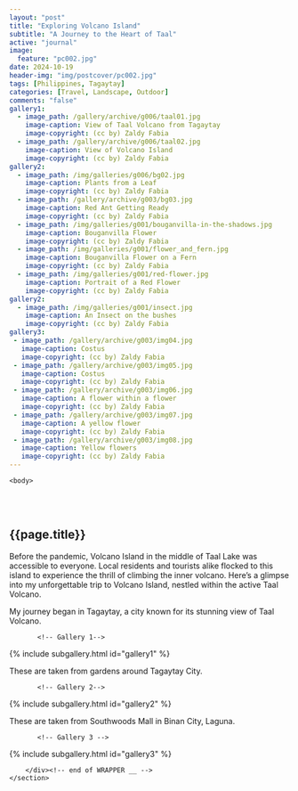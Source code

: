 ```yaml
---
layout: "post"
title: "Exploring Volcano Island"
subtitle: "A Journey to the Heart of Taal"
active: "journal"
image:
  feature: "pc002.jpg"
date: 2024-10-19
header-img: "img/postcover/pc002.jpg"
tags: [Philippines, Tagaytay]
categories: [Travel, Landscape, Outdoor]
comments: "false"
gallery1: 
  - image_path: /gallery/archive/g006/taal01.jpg
    image-caption: View of Taal Volcano from Tagaytay 
    image-copyright: (cc by) Zaldy Fabia
  - image_path: /gallery/archive/g006/taal02.jpg
    image-caption: View of Volcano Island 
    image-copyright: (cc by) Zaldy Fabia
gallery2:
  - image_path: /img/galleries/g006/bg02.jpg
    image-caption: Plants from a Leaf
    image-copyright: (cc by) Zaldy Fabia
  - image_path: /gallery/archive/g003/bg03.jpg
    image-caption: Red Ant Getting Ready
    image-copyright: (cc by) Zaldy Fabia
  - image_path: /img/galleries/g001/bouganvilla-in-the-shadows.jpg
    image-caption: Bouganvilla Flower
    image-copyright: (cc by) Zaldy Fabia
  - image_path: /img/galleries/g001/flower_and_fern.jpg
    image-caption: Bouganvilla Flower on a Fern
    image-copyright: (cc by) Zaldy Fabia
  - image_path: /img/galleries/g001/red-flower.jpg
    image-caption: Portrait of a Red Flower
    image-copyright: (cc by) Zaldy Fabia
gallery2: 
  - image_path: /img/galleries/g001/insect.jpg
    image-caption: An Insect on the bushes
    image-copyright: (cc by) Zaldy Fabia
gallery3:
 - image_path: /gallery/archive/g003/img04.jpg
   image-caption: Costus
   image-copyright: (cc by) Zaldy Fabia
 - image_path: /gallery/archive/g003/img05.jpg
   image-caption: Costus
   image-copyright: (cc by) Zaldy Fabia
 - image_path: /gallery/archive/g003/img06.jpg
   image-caption: A flower within a flower
   image-copyright: (cc by) Zaldy Fabia
 - image_path: /gallery/archive/g003/img07.jpg
   image-caption: A yellow flower
   image-copyright: (cc by) Zaldy Fabia
 - image_path: /gallery/archive/g003/img08.jpg
   image-caption: Yellow flowers
   image-copyright: (cc by) Zaldy Fabia
---
```



<html class="no-js" lang="en">
<head>
	<meta content="charset=utf-8">
</head>

    <body>

<section id="content" role="main">
		<div class="wrapper">
	<br><br>
			<h2>{{page.title}}</h2>




<p> Before the pandemic, Volcano Island in the middle of Taal Lake was accessible to everyone. Local residents and tourists alike flocked to this island to experience the thrill of climbing the inner volcano. Here’s a glimpse into my unforgettable trip to Volcano Island, nestled within the active Taal Volcano. </p>

<p> My journey began in Tagaytay, a city known for its stunning view of Taal Volcano. </p>

           <!-- Gallery 1-->
			
{% include subgallery.html id="gallery1" %}

<!-- end of GALLERY 1 -->

<p> These are taken from gardens around Tagaytay City.</p>

           <!-- Gallery 2-->
			
{% include subgallery.html id="gallery2" %}

<!-- end of GALLERY __ -->

<p> These are taken from Southwoods Mall in Binan City, Laguna.</p>

           <!-- Gallery 3 -->
			
{% include subgallery.html id="gallery3" %}

<!-- end of GALLERY __ -->

		</div><!-- end of WRAPPER __ -->
	</section>
